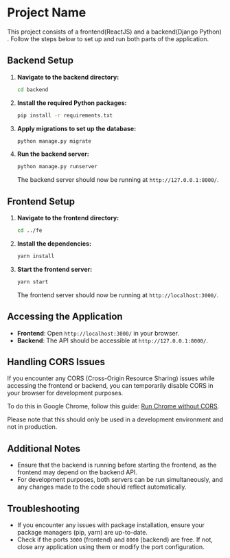 # Project Name

This project consists of a frontend(ReactJS) and a backend(Django Python) . Follow the steps below to set up and run both parts of the application.

## Backend Setup

1. **Navigate to the backend directory:**

   ```bash
   cd backend
   ```

2. **Install the required Python packages:**

   ```bash
   pip install -r requirements.txt
   ```

3. **Apply migrations to set up the database:**

   ```bash
   python manage.py migrate
   ```

4. **Run the backend server:**

   ```bash
   python manage.py runserver
   ```

   The backend server should now be running at `http://127.0.0.1:8000/`.

## Frontend Setup

1. **Navigate to the frontend directory:**

   ```bash
   cd ../fe
   ```

2. **Install the dependencies:**

   ```bash
   yarn install
   ```

3. **Start the frontend server:**

   ```bash
   yarn start
   ```

   The frontend server should now be running at `http://localhost:3000/`.

## Accessing the Application

- **Frontend**: Open `http://localhost:3000/` in your browser.
- **Backend**: The API should be accessible at `http://127.0.0.1:8000/`.

## Handling CORS Issues

If you encounter any CORS (Cross-Origin Resource Sharing) issues while accessing the frontend or backend, you can temporarily disable CORS in your browser for development purposes.

To do this in Google Chrome, follow this guide: [Run Chrome without CORS](https://alfilatov.com/posts/run-chrome-without-cors/).

Please note that this should only be used in a development environment and not in production.

## Additional Notes

- Ensure that the backend is running before starting the frontend, as the frontend may depend on the backend API.
- For development purposes, both servers can be run simultaneously, and any changes made to the code should reflect automatically.

## Troubleshooting

- If you encounter any issues with package installation, ensure your package managers (pip, yarn) are up-to-date.
- Check if the ports `3000` (frontend) and `8000` (backend) are free. If not, close any application using them or modify the port configuration.
